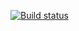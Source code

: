 [![Build status](https://ci.appveyor.com/api/projects/status/m5jiotpyrlp2e5pu/branch/main?svg=true)](https://ci.appveyor.com/project/OksanaBandanet/seleniumselenide-al1fj/branch/main)

